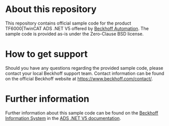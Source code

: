 # About this repository
This repository contains official sample code for the product TF6000|TwinCAT ADS .NET V5 offered by [Beckhoff Automation](https://www.beckhoff.com). The sample code is provided as-is under the Zero-Clause BSD license.

# How to get support
Should you have any questions regarding the provided sample code, please contact your local Beckhoff support team. Contact information can be found on the official Beckhoff website at https://www.beckhoff.com/contact/.

# Further information
Further information about this sample code can be found on the [Beckhoff Information System](https://infosys.beckhoff.com) in the [ADS .NET V5 documentation](https://infosys.beckhoff.com/english.php?content=../content/1033/tc3_ads.net/index.html&id=3120360106606588270).
